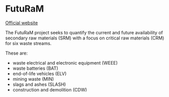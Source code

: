 # FutuRaM
[Official website](futuram.eu)

The FutuRaM project seeks to quantify the current and future availability of secondary raw materials
(SRM) with a focus on critical raw materials (CRM) for six waste streams.

These are:

- waste electrical and electronic equipment (WEEE)  
- waste batteries (BAT)  
- end-of-life vehicles (ELV)  
- mining waste (MIN)  
- slags and ashes (SLASH)  
- construction and demolition (CDW)  
